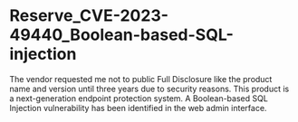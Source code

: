 # Reserve_CVE-2023-49440_Boolean-based-SQL-injection

The vendor requested me not to public Full Disclosure like the product name and version until three years due to security reasons. This product is a next-generation endpoint protection system. A Boolean-based SQL Injection vulnerability has been identified in the web admin interface.
